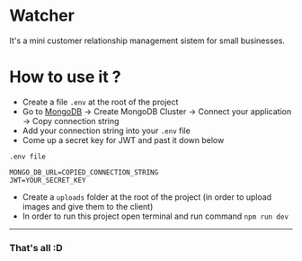 # Watcher

It's a mini customer relationship management sistem for small businesses.
# How to use it ?
 - Create a file `.env` at the root of the project
 - Go to [MongoDB](https://www.mongodb.com/) -> Сreate MongoDB Cluster -> Connect your application -> Copy connection string
 - Add your connection string into your `.env` file
 - Come up a secret key for JWT and past it down below

 ```
.env file

MONGO_DB_URL=COPIED_CONNECTION_STRING
JWT=YOUR_SECRET_KEY

```
 - Create a `uploads` folder at the root of the project (in order to upload images and give them to the client)
- In order to run this project open terminal and run command ```npm run dev```

---
### That's all :D




